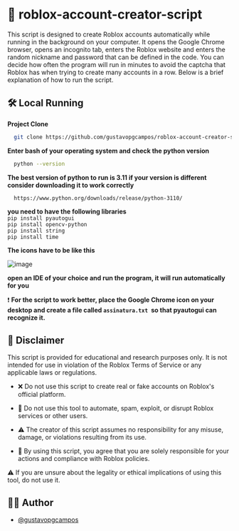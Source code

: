 
# 🤖 roblox-account-creator-script

This script is designed to create Roblox accounts automatically while running in the background on your computer. It opens the Google Chrome browser, opens an incognito tab, enters the Roblox website and enters the random nickname and password that can be defined in the code. You can decide how often the program will run in minutes to avoid the captcha that Roblox has when trying to create many accounts in a row. Below is a brief explanation of how to run the script.


## 🛠️ Local Running 

**Project Clone**

```bash
  git clone https://github.com/gustavopgcampos/roblox-account-creator-script.git
```

**Enter bash of your operating system and check the python version**

```bash
  python --version
```

**The best version of python to run is 3.11 if your version is different consider downloading it to work correctly**

```bash
  https://www.python.org/downloads/release/python-3110/
```
**you need to have the following libraries**<br>
```pip install pyautogui``` <br>
```pip install opencv-python```<br>
```pip install string```<br>
```pip install time```

**The icons have to be like this**

![image](https://github.com/user-attachments/assets/e6d1f6bd-b3fa-4c71-ad8d-7a5e556c534d)

**open an IDE of your choice and run the program, it will run automatically for you**

❗ **For the script to work better, place the Google Chrome icon on your desktop and create a file called ```assinatura.txt ```so that pyautogui can recognize it.**

## 📜 Disclaimer

This script is provided for educational and research purposes only. It is not intended for use in violation of the Roblox Terms of Service or any applicable laws or regulations.

* ❌ Do not use this script to create real or fake accounts on Roblox's official platform.

* 🚫 Do not use this tool to automate, spam, exploit, or disrupt Roblox services or other users.

* ⚠️ The creator of this script assumes no responsibility for any misuse, damage, or violations resulting from its use.

* 📌 By using this script, you agree that you are solely responsible for your actions and compliance with Roblox policies.

⚠️ If you are unsure about the legality or ethical implications of using this tool, do not use it.


## 🧑‍💻 Author

- [@gustavopgcampos](https://www.github.com/gustavopgcampos)

